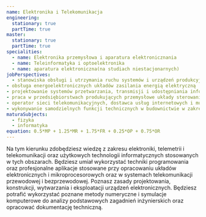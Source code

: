 ```yaml
---
name: Elektronika i Telekomunikacja
engineering:
  stationary: true
  partTime: true
master:
  stationary: true
  partTime: true
specialities:
  - name: Elektronika przemysłowa i aparatura elektronicznania
  - name: Teleinformatyka i optoelektronika
  - name: aparatura elektroniczna(na studiach niestacjonarnych)
jobPerspectives:
  - stanowiska obsługi i utrzymania ruchu systemów i urządzeń produkcyjnych
- obsługa energoelektronicznych układów zasilania energią elektryczną
- projektowanie systemów przetwarzania, transmisji i udostępniania informacji
- praca w przedsiębiorstwach produkujących przemysłowe układy sterowania
- operator sieci telekomunikacyjnych, dostawca usług internetowych i multimedialnych
- wykonywanie samodzielnych funkcji technicznych w budownictwie w zakresie specjalności telekomunikacyjnej
maturaSubjects:
  - fizyka
  - informatyka
equation: 0.5*MP + 1.25*MR + 1.75*FR + 0.25*OP + 0.75*OR
---
```


Na tym kierunku zdobędziesz wiedzę z zakresu elektroniki, telemetrii i telekomunikacji oraz użytkowych technologii informatycznych stosowanych w tych obszarach. Będziesz umiał wykorzystać techniki programowania oraz profesjonalne aplikacje stosowane przy opracowaniu układów elektronicznych i mikroprocesorowych oraz w systemach telekomunikacji przewodowej i bezprzewodowej. Poznasz zasady projektowania, konstrukcji, wytwarzania i eksploatacji urządzeń elektronicznych. Będziesz potrafić wykorzystać poznane metody numeryczne i symulacje komputerowe do analizy podstawowych zagadnień inżynierskich oraz opracować dokumentację techniczną. 